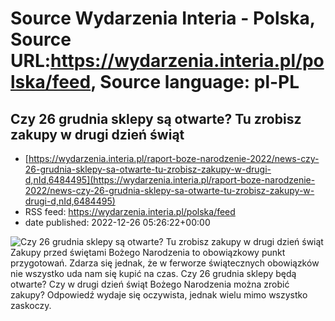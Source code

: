 # Source Wydarzenia Interia - Polska, Source URL:https://wydarzenia.interia.pl/polska/feed, Source language: pl-PL

## Czy 26 grudnia sklepy są otwarte? Tu zrobisz zakupy w drugi dzień świąt
 - [https://wydarzenia.interia.pl/raport-boze-narodzenie-2022/news-czy-26-grudnia-sklepy-sa-otwarte-tu-zrobisz-zakupy-w-drugi-d,nId,6484495](https://wydarzenia.interia.pl/raport-boze-narodzenie-2022/news-czy-26-grudnia-sklepy-sa-otwarte-tu-zrobisz-zakupy-w-drugi-d,nId,6484495)
 - RSS feed: https://wydarzenia.interia.pl/polska/feed
 - date published: 2022-12-26 05:26:22+00:00

<p><a href="https://wydarzenia.interia.pl/raport-boze-narodzenie-2022/news-czy-26-grudnia-sklepy-sa-otwarte-tu-zrobisz-zakupy-w-drugi-d,nId,6484495"><img align="left" alt="Czy 26 grudnia sklepy są otwarte? Tu zrobisz zakupy w drugi dzień świąt " src="https://i.iplsc.com/czy-26-grudnia-sklepy-sa-otwarte-tu-zrobisz-zakupy-w-drugi-d/00075RZEO6VWY2DR-C321.jpg" /></a>Zakupy przed świętami Bożego Narodzenia to obowiązkowy punkt przygotowań. Zdarza się jednak, że w ferworze świątecznych obowiązków nie wszystko uda nam się kupić na czas. Czy 26 grudnia sklepy będą otwarte? Czy w drugi dzień świąt Bożego Narodzenia można zrobić zakupy? Odpowiedź wydaje się oczywista, jednak wielu mimo wszystko zaskoczy.</p><br clear="all" />

